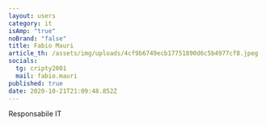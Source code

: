```yaml
---
layout: users
category: it
isAmp: "true"
noBrand: "false"
title: Fabio Mauri
article_th: /assets/img/uploads/4cf9b6749ecb17751890d6c5b4977cf8.jpeg
socials:
  tg: cripty2001
  mail: fabio.mauri
published: true
date: 2020-10-21T21:09:48.852Z
---
```

Responsabile IT